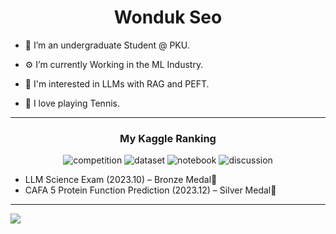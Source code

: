 <h1 align="center">Wonduk Seo</h1>

- 🦆 I’m an undergraduate Student @ PKU.

- ⚙️ I’m currently Working in the ML Industry.

- 🧐 I'm interested in LLMs with RAG and PEFT.

- 🏸 I love playing Tennis.
 
---

<h3 align = "center">My Kaggle Ranking </h3>

<p align="center">
  <img src="https://road-to-kaggle-grandmaster.vercel.app/api/badges/wonduk/competition/light" alt="competition"/>
  <img src="https://road-to-kaggle-grandmaster.vercel.app/api/badges/wonduk/dataset/light" alt="dataset"/>
  <img src="https://road-to-kaggle-grandmaster.vercel.app/api/badges/wonduk/notebook/light" alt="notebook"/>
  <img src="https://road-to-kaggle-grandmaster.vercel.app/api/badges/wonduk/discussion/light" alt="discussion"/>
</p>

* LLM Science Exam (2023.10) – Bronze Medal🥉
* CAFA 5 Protein Function Prediction (2023.12) – Silver Medal🥈

---

![](https://komarev.com/ghpvc/?username=MarsSeo)
